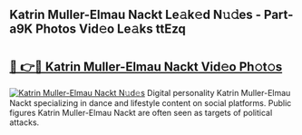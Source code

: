 ## Katrin Muller-Elmau Nackt Le𝚊k𝚎d N𝚞𝚍es - Part-a9K Photos Vid𝚎o Le𝚊ks ttEzq

# <h2><a href="http://fb6n1f2.evod.top/?m=Katrin+Muller-Elmau+Nackt">🔗 👉🔴 Katrin Muller-Elmau Nackt Vid𝚎o Ph𝚘t𝚘s</a></h2>

[![Katrin Muller-Elmau Nackt N𝚞d𝚎s](https://i.imgur.com/8V9OHl7.gif)](http://fb6n1f2.evod.top/?m=Katrin+Muller-Elmau+Nackt)
Digital personality Katrin Muller-Elmau Nackt specializing in dance and lifestyle content on social platforms. Public figures Katrin Muller-Elmau Nackt are often seen as targets of political attacks. 
